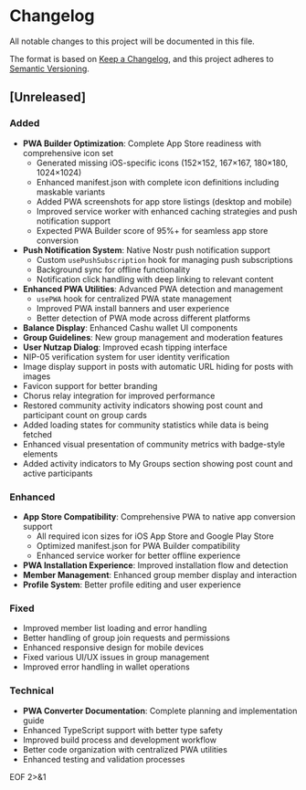 # Changelog

All notable changes to this project will be documented in this file.

The format is based on [Keep a Changelog](https://keepachangelog.com/en/1.0.0/),
and this project adheres to [Semantic Versioning](https://semver.org/spec/v2.0.0.html).

## [Unreleased]

### Added
- **PWA Builder Optimization**: Complete App Store readiness with comprehensive icon set
  - Generated missing iOS-specific icons (152×152, 167×167, 180×180, 1024×1024)
  - Enhanced manifest.json with complete icon definitions including maskable variants
  - Added PWA screenshots for app store listings (desktop and mobile)
  - Improved service worker with enhanced caching strategies and push notification support
  - Expected PWA Builder score of 95%+ for seamless app store conversion
- **Push Notification System**: Native Nostr push notification support
  - Custom `usePushSubscription` hook for managing push subscriptions
  - Background sync for offline functionality
  - Notification click handling with deep linking to relevant content
- **Enhanced PWA Utilities**: Advanced PWA detection and management
  - `usePWA` hook for centralized PWA state management
  - Improved PWA install banners and user experience
  - Better detection of PWA mode across different platforms
- **Balance Display**: Enhanced Cashu wallet UI components
- **Group Guidelines**: New group management and moderation features
- **User Nutzap Dialog**: Improved ecash tipping interface
- NIP-05 verification system for user identity verification
- Image display support in posts with automatic URL hiding for posts with images
- Favicon support for better branding
- Chorus relay integration for improved performance
- Restored community activity indicators showing post count and participant count on group cards
- Added loading states for community statistics while data is being fetched
- Enhanced visual presentation of community metrics with badge-style elements
- Added activity indicators to My Groups section showing post count and active participants

### Enhanced
- **App Store Compatibility**: Comprehensive PWA to native app conversion support
  - All required icon sizes for iOS App Store and Google Play Store
  - Optimized manifest.json for PWA Builder compatibility
  - Enhanced service worker for better offline experience
- **PWA Installation Experience**: Improved installation flow and detection
- **Member Management**: Enhanced group member display and interaction
- **Profile System**: Better profile editing and user experience

### Fixed
- Improved member list loading and error handling
- Better handling of group join requests and permissions
- Enhanced responsive design for mobile devices
- Fixed various UI/UX issues in group management
- Improved error handling in wallet operations

### Technical
- **PWA Converter Documentation**: Complete planning and implementation guide
- Enhanced TypeScript support with better type safety
- Improved build process and development workflow
- Better code organization with centralized PWA utilities
- Enhanced testing and validation processes

EOF 2>&1
